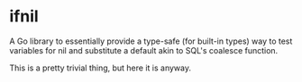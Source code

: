 # ifnil

A Go library to essentially provide a type-safe (for built-in types) way to test variables for nil and substitute a default akin to SQL's coalesce function.

This is a pretty trivial thing, but here it is anyway.